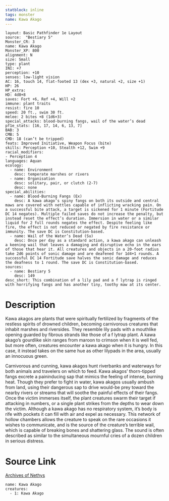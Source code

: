 ```yaml
---
statblock: inline
tags: monster
name: Kawa Akago
---
```

```statblock
layout: Basic Pathfinder 1e Layout
source:  "Bestiary 5"
Monster_CR: 3
name: Kawa Akago
Monster_XP: 800
alignment: N
size: Small
type: plant
INI: +7
perception: +10
senses: low-light vision
AC: 16, touch 14, flat-footed 13 (dex +3, natural +2, size +1)
HP: 26
HP_extra: 
HD: 4d8+8
saves: Fort +6, Ref +4, Will +2
immune: plant traits
resist: fire 10
speed: 20 ft., swim 30 ft.
melee: 2 bites +8 (1d6+3)
special_attacks: blood-burning fangs, wail of the water’s dead
pf1e_stats: [16, 17, 14, 6, 13, 7]
BAB: 3
CMB: 5
CMD: 18 (can’t be tripped)
feats: Improved Initiative, Weapon Focus (bite)
skills: Perception +10, Stealth +12, Swim +9
racial_modifiers:
- Perception 4
languages: Aquan
ecology:
  - name: Environment
    desc: temperate marshes or rivers
  - name: Organisation
    desc: solitary, pair, or clutch (2-7)
    desc: none
special_abilities:
  - name: Blood-Burning Fangs (Ex)
    desc: A kawa akago’s spiny fangs on both its outside and central maws are covered with nettles capable of inflicting wracking pain. On a successful bite attack, a target is sickened for 1 minute (Fortitude DC 14 negates). Multiple failed saves do not increase the penalty, but instead reset the effect’s duration. Immersion in water or a similar liquid for 2 full rounds negates the effect. Despite feeling like fire, the effect is not reduced or negated by fire resistance or immunity. The save DC is Constitution-based.
  - name: Wail of the Water’s Dead (Su)
    desc: Once per day as a standard action, a kawa akago can unleash a keening wail that leaves a damaging and disruptive echo in the ears of those that hear it. All creatures and objects in a 20-foot radius take 2d6 points of sonic damage and are deafened for 1d4+1 rounds. A successful DC 14 Fortitude save halves the sonic damage and reduces the deafness to 1 round. The save DC is Constitution-based.
sources:
  - name: Bestiary 5
    desc: 149
desc_short: This combination of a lily pad and a f lytrap is ringed with horrifying fangs and has another tiny, toothy maw at its center.
```
# Description
Kawa akagos are plants that were spiritually fertilized by fragments of the restless spirits of drowned children, becoming carnivorous creatures that inhabit marshes and riversides. They resemble lily pads with a mouthlike opening guarded by fibrous strands like those of a f lytrap plant. A kawa akago’s gourdlike skin ranges from maroon to crimson when it is well fed, but more often, creatures encounter a kawa akago when it is hungry. In this case, it instead takes on the same hue as other lilypads in the area, usually an innocuous green.

 Carnivorous and cunning, kawa akagos hunt riverbanks and waterways for both animals and travelers on which to feed. Kawa akagos’ thorn-tipped fangs excrete a paininducing sap that mimics the feeling of intense, burning heat. Though they prefer to fight in water, kawa akagos usually ambush from land, using their dangerous sap to drive would-be prey toward the nearby rivers or streams that will soothe the painful effects of their fangs. Once the victim immerses itself, the plant creatures swarm their target if attacking in numbers, or a single plant strikes from the depths to wear down the victim. Although a kawa akago has no respiratory system, it’s body is rife with pockets it can fill with air and expel as necessary. This network of hollow chambers allows the creature to speak on the rare occasions it wishes to communicate, and is the source of the creature’s terrible wail, which is capable of breaking bones and shattering glass. The sound is often described as similar to the simultaneous mournful cries of a dozen children in serious distress.
# Source Link
[Archives of Nethys](https://aonprd.com/MonsterDisplay.aspx?ItemName=Kawa%20Akago)
```encounter-table
name: Kawa Akago
creatures:
  - 1: Kawa Akago
```
